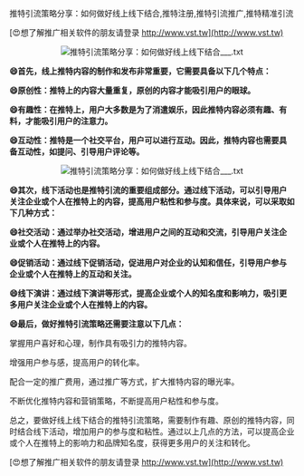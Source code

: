 推特引流策略分享：如何做好线上线下结合,推特注册,推特引流推广,推特精准引流

[😍想了解推广相关软件的朋友请登录 http://www.vst.tw](http://www.vst.tw)

 <center><img src="https://vst.tw/MP4/tuiguang/png/4.png" alt="推特引流策略分享：如何做好线上线下结合___.txt"></center>

**😄首先，线上推特内容的制作和发布非常重要，它需要具备以下几个特点：**

**😄原创性：推特上的内容大量重复，原创的内容才能吸引用户的眼球。**

**😄有趣性：在推特上，用户大多数是为了消遣娱乐，因此推特内容必须有趣、有料，才能吸引用户的注意力。**

**😄互动性：推特是一个社交平台，用户可以进行互动。因此，推特内容也需要具备互动性，如提问、引导用户评论等。**

 <center><img src="https://vst.tw/MP4/tuiguang/png/0.png" alt="推特引流策略分享：如何做好线上线下结合___.txt"></center>

**😄其次，线下活动也是推特引流的重要组成部分。通过线下活动，可以引导用户关注企业或个人在推特上的内容，提高用户粘性和参与度。具体来说，可以采取如下几种方式：**

**😄社交活动：通过举办社交活动，增进用户之间的互动和交流，引导用户关注企业或个人在推特上的内容。**

**😄促销活动：通过线下促销活动，促进用户对企业的认知和信任，引导用户参与企业或个人在推特上的互动和关注。**

**😄线下演讲：通过线下演讲等形式，提高企业或个人的知名度和影响力，吸引更多用户关注企业或个人在推特上的内容。**

**😄最后，做好推特引流策略还需要注意以下几点：**

掌握用户喜好和心理，制作具有吸引力的推特内容。

增强用户参与感，提高用户的转化率。

配合一定的推广费用，通过推广等方式，扩大推特内容的曝光率。

不断优化推特内容和营销策略，不断提高用户粘性和参与度。

总之，要做好线上线下结合的推特引流策略，需要制作有趣、原创的推特内容，同时结合线下活动，增加用户的参与度和粘性。通过以上几点的方法，可以提高企业或个人在推特上的影响力和品牌知名度，获得更多用户的关注和转化。

[😍想了解推广相关软件的朋友请登录 http://www.vst.tw](http://www.vst.tw)



